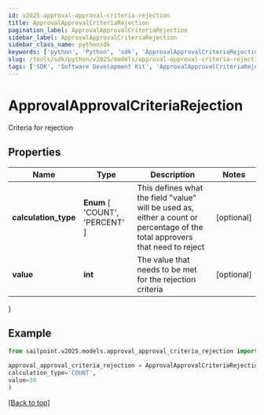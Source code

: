 ```yaml
---
id: v2025-approval-approval-criteria-rejection
title: ApprovalApprovalCriteriaRejection
pagination_label: ApprovalApprovalCriteriaRejection
sidebar_label: ApprovalApprovalCriteriaRejection
sidebar_class_name: pythonsdk
keywords: ['python', 'Python', 'sdk', 'ApprovalApprovalCriteriaRejection', 'V2025ApprovalApprovalCriteriaRejection'] 
slug: /tools/sdk/python/v2025/models/approval-approval-criteria-rejection
tags: ['SDK', 'Software Development Kit', 'ApprovalApprovalCriteriaRejection', 'V2025ApprovalApprovalCriteriaRejection']
---
```


# ApprovalApprovalCriteriaRejection

Criteria for rejection

## Properties

Name | Type | Description | Notes
------------ | ------------- | ------------- | -------------
**calculation_type** |  **Enum** [  'COUNT',    'PERCENT' ] | This defines what the field \"value\" will be used as, either a count or percentage of the total approvers that need to reject | [optional] 
**value** | **int** | The value that needs to be met for the rejection criteria | [optional] 
}

## Example

```python
from sailpoint.v2025.models.approval_approval_criteria_rejection import ApprovalApprovalCriteriaRejection

approval_approval_criteria_rejection = ApprovalApprovalCriteriaRejection(
calculation_type='COUNT',
value=30
)

```
[[Back to top]](#) 

